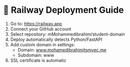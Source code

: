 # 🚀 Railway Deployment Guide

1. Go to: https://railway.app
2. Connect your GitHub account
3. Select repository: mMohammedibrahim/student-domain
4. Deploy automatically detects Python/FastAPI
5. Add custom domain in settings:
   - Domain: www.mohamedibrahimitsmvec.me
   - Subdomain: www
6. SSL certificate is automatic
